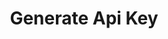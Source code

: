 ---
title: Generate Api Key
api:
  file: .openapi.json
  operationId: ApiKey-generate_api_key
hidden: false
---